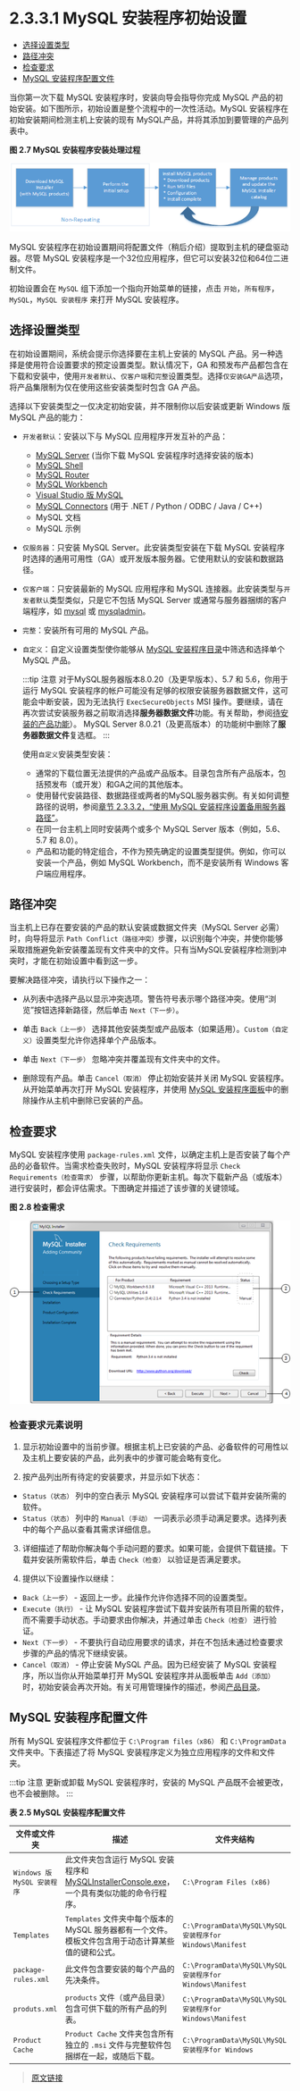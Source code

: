 # 2.3.3.1 MySQL 安装程序初始设置

- [选择设置类型](/2/2.3/2.3.3/2.3.3.1/mysql-installer-setup.html#选择设置类型)
- [路径冲突](/2/2.3/2.3.3/2.3.3.1/mysql-installer-setup.html#路径冲突)
- [检查要求](/2/2.3/2.3.3/2.3.3.1/mysql-installer-setup.html#检查要求)
- [MySQL 安装程序配置文件](/2/2.3/2.3.3/2.3.3.1/mysql-installer-setup.html#MySQL-安装程序配置文件)

当你第一次下载 MySQL 安装程序时，安装向导会指导你完成 MySQL 产品的初始安装。如下图所示，初始设置是整个流程中的一次性活动。MySQL 安装程序在初始安装期间检测主机上安装的现有 MySQL产品，并将其添加到要管理的产品列表中。

**图 2.7 MySQL 安装程序安装处理过程**

![MySQL 安装程序Process Overview](../../../_media/mi-process-overview.png)

MySQL 安装程序在初始设置期间将配置文件（稍后介绍）提取到主机的硬盘驱动器。尽管 MySQL 安装程序是一个32位应用程序，但它可以安装32位和64位二进制文件。

初始设置会在 `MySQL` 组下添加一个指向开始菜单的链接，点击 `开始`，`所有程序`，`MySQL`，`MySQL 安装程序` 来打开 MySQL 安装程序。

## 选择设置类型

在初始设置期间，系统会提示你选择要在主机上安装的 MySQL 产品。另一种选择是使用符合设置要求的预定设置类型。默认情况下，GA 和预发布产品都包含在下载和安装中，使用`开发者默认`、`仅客户端`和`完整`设置类型。选择`仅安装GA产品`选项，将产品集限制为仅在使用这些安装类型时包含 GA 产品。

选择以下安装类型之一仅决定初始安装，并不限制你以后安装或更新 Windows 版 MySQL 产品的能力：

- `开发者默认`：安装以下与 MySQL 应用程序开发互补的产品：

  - [MySQL Server](https://dev.mysql.com/doc/) (当你下载 MySQL 安装程序时选择安装的版本)
  - [MySQL Shell](https://dev.mysql.com/doc/mysql-shell/8.0/en/)
  - [MySQL Router](https://dev.mysql.com/doc/mysql-router/8.0/en/)
  - [MySQL Workbench](/31/workbench.html)
  - [Visual Studio 版 MySQL](https://dev.mysql.com/doc/visual-studio/en/)
  - [MySQL Connectors](https://dev.mysql.com/doc/index-connectors.html) (用于 .NET / Python / ODBC / Java / C++)
  - MySQL 文档
  - MySQL 示例

- `仅服务器`：只安装 MySQL Server。此安装类型安装在下载 MySQL 安装程序时选择的通用可用性（GA）或开发版本服务器。它使用默认的安装和数据路径。

- `仅客户端`：只安装最新的 MySQL 应用程序和 MySQL 连接器。此安装类型与`开发者默认`类型类似，只是它不包括 MySQL Server 或通常与服务器捆绑的客户端程序，如 [mysql](/4/4.5/4.5.1/mysql.html) 或 [mysqladmin](/4/4.5/4.5.2/mysqladmin.html)。

- `完整`：安装所有可用的 MySQL 产品。

- `自定义`：自定义设置类型使你能够从 [MySQL 安装程序目录](/2/2.3/2.3.4/2.3.3.4/mysql-installer-catalog-dashboard.html#产品目录)中筛选和选择单个 MySQL 产品。

  :::tip 注意
  对于MySQL服务器版本8.0.20（及更早版本）、5.7 和 5.6，你用于运行 MySQL 安装程序的帐户可能没有足够的权限安装服务器数据文件，这可能会中断安装，因为无法执行 `ExecSecureObjects` MSI 操作。要继续，请在再次尝试安装服务器之前取消选择**服务器数据文件**功能。有关帮助，参阅[待安装的产品功能](/2/2.3/2.3.3/2.3.3.3/mysql-installer-workflow.html)）。
  MySQL Server 8.0.21（及更高版本）的功能树中删除了**服务器数据文件**复选框。
  :::

  使用`自定义`安装类型安装：

  - 通常的下载位置无法提供的产品或产品版本。目录包含所有产品版本，包括预发布（或开发）和GA之间的其他版本。
  - 使用替代安装路径、数据路径或两者的MySQL服务器实例。有关如何调整路径的说明，参阅[章节 2.3.3.2，“使用 MySQL 安装程序设置备用服务器路径”](/2/2.3/2.3.3/2.3.3.2/mysql-installer-change-path-proc.html)。
  - 在同一台主机上同时安装两个或多个 MySQL Server 版本（例如，5.6、5.7 和 8.0）。
  - 产品和功能的特定组合，不作为预先确定的设置类型提供。例如，你可以安装一个产品，例如 MySQL Workbench，而不是安装所有 Windows 客户端应用程序。

## 路径冲突

当主机上已存在要安装的产品的默认安装或数据文件夹（MySQL Server 必需）时，向导将显示 `Path Conflict（路径冲突）`步骤，以识别每个冲突，并使你能够采取措施避免新安装覆盖现有文件夹中的文件。只有当MySQL安装程序检测到冲突时，才能在初始设置中看到这一步。

要解决路径冲突，请执行以下操作之一：

- 从列表中选择产品以显示冲突选项。警告符号表示哪个路径冲突。使用“浏览”按钮选择新路径，然后单击 `Next（下一步）`。

- 单击 `Back（上一步）` 选择其他安装类型或产品版本（如果适用）。`Custom（自定义）`设置类型允许你选择单个产品版本。

- 单击  `Next（下一步）` 忽略冲突并覆盖现有文件夹中的文件。

- 删除现有产品。单击 `Cancel（取消）` 停止初始安装并关闭 MySQL 安装程序。从开始菜单再次打开 MySQL 安装程序，并使用 [MySQL 安装程序面板](/2/2.3/2.3.3/2.3.3.4/mysql-installer-catalog-dashboard.html#MySQL-安装程序面板.html)中的删除操作从主机中删除已安装的产品。

## 检查要求

MySQL 安装程序使用 `package-rules.xml` 文件，以确定主机上是否安装了每个产品的必备软件。当需求检查失败时，MySQL 安装程序将显示 `Check Requirements（检查需求）` 步骤，以帮助你更新主机。每次下载新产品（或版本）进行安装时，都会评估需求。下图确定并描述了该步骤的关键领域。

**图 2.8 检查需求**

![Check Requirements](../../../_media/mi-requirements-annotated.png)

### 检查要求元素说明

1. 显示初始设置中的当前步骤。根据主机上已安装的产品、必备软件的可用性以及主机上要安装的产品，此列表中的步骤可能会略有变化。

2. 按产品列出所有待定的安装要求，并显示如下状态：

- `Status（状态）` 列中的空白表示 MySQL 安装程序可以尝试下载并安装所需的软件。
- `Status（状态）` 列中的 `Manual（手动）` 一词表示必须手动满足要求。选择列表中的每个产品以查看其需求详细信息。

3. 详细描述了帮助你解决每个手动问题的要求。如果可能，会提供下载链接。下载并安装所需软件后，单击 `Check（检查）` 以验证是否满足要求。

4. 提供以下设置操作以继续：

- `Back（上一步）` - 返回上一步。此操作允许你选择不同的设置类型。
- `Execute（执行）` - 让 MySQL 安装程序尝试下载并安装所有项目所需的软件，而不需要手动状态。手动要求由你解决，并通过单击 `Check（检查）` 进行验证。
- `Next（下一步）` - 不要执行自动应用要求的请求，并在不包括未通过检查要求步骤的产品的情况下继续安装。
- `Cancel（取消）` - 停止安装 MySQL 产品。因为已经安装了 MySQL 安装程序，所以当你从开始菜单打开 MySQL 安装程序并从面板单击 `Add（添加）` 时，初始安装会再次开始。有关可用管理操作的描述，参阅[产品目录](/2/2.3/2.3.3/2.3.3.4/mysql-installer-catalog-dashboard.html#产品目录)。

## MySQL 安装程序配置文件

所有 MySQL 安装程序文件都位于 `C:\Program files（x86）` 和 `C:\ProgramData` 文件夹中。下表描述了将 MySQL 安装程序定义为独立应用程序的文件和文件夹。

:::tip 注意
更新或卸载 MySQL 安装程序时，安装的 MySQL 产品既不会被更改，也不会被删除。
:::

**表 2.5 MySQL 安装程序配置文件**

|文件或文件夹|描述|文件夹结构|
|--|--|--|
|`Windows 版 MySQL 安装程序`|此文件夹包含运行 MySQL 安装程序和 [MySQLInstallerConsole.exe](/2/2.3/2.3.3/2.3.3.5/MySQLInstallerConsole.html)，一个具有类似功能的命令行程序。|`C:\Program Files (x86)`|
|`Templates`|`Templates` 文件夹中每个版本的 MySQL 服务器都有一个文件。模板文件包含用于动态计算某些值的键和公式。|`C:\ProgramData\MySQL\MySQL 安装程序for Windows\Manifest`|
|`package-rules.xml`|此文件包含要安装的每个产品的先决条件。|`C:\ProgramData\MySQL\MySQL 安装程序for Windows\Manifest`|
|`produts.xml`|`products` 文件（或产品目录）包含可供下载的所有产品的列表。|`C:\ProgramData\MySQL\MySQL 安装程序for Windows\Manifest`|
|`Product Cache`|`Product Cache` 文件夹包含所有独立的 `.msi` 文件与完整软件包捆绑在一起，或随后下载。|`C:\ProgramData\MySQL\MySQL 安装程序for Windows`|

> [原文链接](https://dev.mysql.com/doc/refman/8.0/en/mysql-installer-setup.html)
